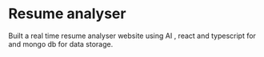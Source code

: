 # Resume analyser 
Built a real time resume analyser website using AI  , react and typescript for and mongo db for data storage. 
